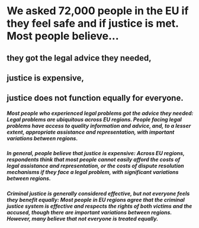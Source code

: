 # We asked 72,000 people in the EU if they feel safe and if justice is met. Most people believe...

## they got the legal advice they needed,

## justice is expensive,

## justice does not function equally for everyone.

##### **Most people who experienced legal problems got the advice they needed**: Legal problems are ubiquitous across EU regions. People facing legal problems have access to quality information and advice, and, to a lesser extent, appropriate assistance and representation, with important variations between regions.

##### **In general, people believe that justice is expensive**: Across EU regions, respondents think that most people cannot easily afford the costs of legal assistance and representation, or the costs of dispute resolution mechanisms if they face a legal problem, with significant variations between regions.

##### **Criminal justice is generally considered effective, but not everyone feels they benefit equally**: Most people in EU regions agree that the criminal justice system is effective and respects the rights of both victims and the accused, though there are important variations between regions. However, many believe that not everyone is treated equally.  
